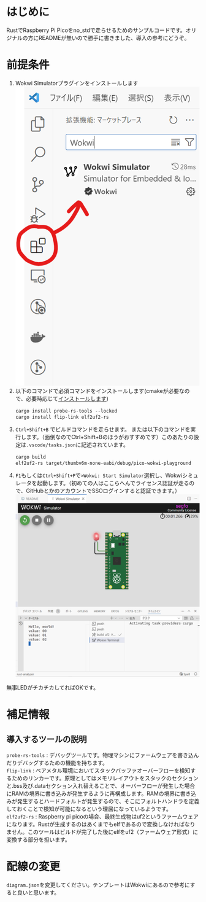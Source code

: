 # はじめに
RustでRaspberry Pi Picoをno_stdで走らせるためのサンプルコードです。オリジナルの方にREADMEが無いので勝手に書きました、導入の参考にどうぞ。

# 前提条件
1. Wokwi Simulatorプラグインをインストールします  
![](meta/wokwi_vs_simlator.png)
2. 以下のコマンドで必須コマンドをインストールします(cmakeが必要なので、必要時応じて[インストールします](https://qiita.com/matskeng/items/c466c4751e1352f97ce6))
    ```
    cargo install probe-rs-tools --locked
    cargo install flip-link elf2uf2-rs
    ```
3. `Ctrl+Shift+B` でビルドコマンドを走らせます。
    または以下のコマンドを実行します。（面倒なのでCtrl+Shift+Bのほうがおすすめです）このあたりの設定は`.vscode/tasks.json`に記述されています。
    ```
    cargo build
    elf2uf2-rs target/thumbv6m-none-eabi/debug/pico-wokwi-playground
    ```
4. `F1`もしくは`Ctrl+Shift+P`で`>Wokwi: Start Simulator`選択し、Wokwiシミュレータを起動します。（初めての人はここらへんでライセンス認証が走るので、GitHubとかのアカウントでSSOログインすると認証できます。）  
![](./meta/wokwi.png)

無事LEDがチカチカしてればOKです。

# 補足情報
## 導入するツールの説明
`probe-rs-tools` : デバッグツールです。物理マシンにファームウェアを書き込んだりデバッグするための機能を持ちます。  
`flip-link` : ベアメタル環境においてスタックバッファオーバーフローを検知するためのリンカーです。原理としてはメモリレイアウトをスタックのセクションと.bss及び.dataセクション入れ替えることで、オーバーフローが発生した場合にRAMの境界に書き込みが発生するように再構成します。RAMの境界に書き込みが発生するとハードフォルトが発生するので、そこにフォルトハンドラを定義しておくことで検知が可能になるという理屈になっているようです。  
`elf2uf2-rs` : Raspberry pi picoの場合、最終生成物はuf2というファームウェアになります。Rustが生成するのはあくまでもelfであるので変換しなければなりません。このツールはビルドが完了した後にelfをuf2（ファームウェア形式）に変換する部分を担います。

# 配線の変更
`diagram.json`を変更してください。テンプレートはWokwiにあるので参考にすると良いと思います。
